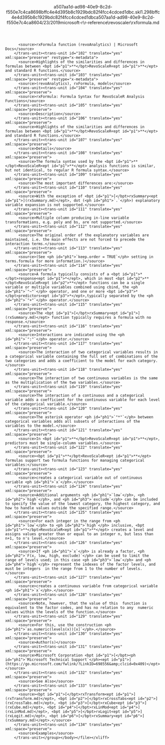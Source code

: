 <?xml version="1.0"?><xliff version="1.2" xmlns="urn:oasis:names:tc:xliff:document:1.2" xmlns:xsi="http://www.w3.org/2001/XMLSchema-instance" xsi:schemaLocation="urn:oasis:names:tc:xliff:document:1.2 xliff-core-1.2-transitional.xsd"><file datatype="xml" original="rxformula.md" source-language="en-US" target-language="en-US"><header><tool tool-id="mdxliff" tool-name="mdxliff" tool-version="1.0-1931010" tool-company="Microsoft" /><xliffext:skl_file_name xmlns:xliffext="urn:microsoft:content:schema:xliffextensions">a507aa1d-ad98-40e9-8c2d-f550e7c4ca8698bffc4e4d395b8c1929bdc82f4fcc4cdced1dbc.skl</xliffext:skl_file_name><xliffext:version xmlns:xliffext="urn:microsoft:content:schema:xliffextensions">1.2</xliffext:version><xliffext:ms.openlocfilehash xmlns:xliffext="urn:microsoft:content:schema:xliffextensions">98bffc4e4d395b8c1929bdc82f4fcc4cdced1dbc</xliffext:ms.openlocfilehash><xliffext:ms.sourcegitcommit xmlns:xliffext="urn:microsoft:content:schema:xliffextensions">a507aa1d-ad98-40e9-8c2d-f550e7c4ca86</xliffext:ms.sourcegitcommit><xliffext:ms.lasthandoff xmlns:xliffext="urn:microsoft:content:schema:xliffextensions">04/23/2019</xliffext:ms.lasthandoff><xliffext:ms.openlocfilepath xmlns:xliffext="urn:microsoft:content:schema:xliffextensions">microsoft-r\r-reference\revoscaler\rxformula.md</xliffext:ms.openlocfilepath></header><body><group id="content" extype="content"><trans-unit id="101" translate="yes" xml:space="preserve" restype="x-metadata">
          <source>rxFormula function (revoAnalytics) | Microsoft Docs</source>
        </trans-unit><trans-unit id="102" translate="yes" xml:space="preserve" restype="x-metadata">
          <source>Highlights of the similarities and differences in formulas between <bpt id="p1">**</bpt>RevoScaleR<ept id="p1">**</ept> and standard R functions.</source>
        </trans-unit><trans-unit id="103" translate="yes" xml:space="preserve" restype="x-metadata">
          <source>(revoAnalytics), rxFormula, models</source>
        </trans-unit><trans-unit id="104" translate="yes" xml:space="preserve">
          <source>rxFormula: Formula Syntax for RevoScaleR Analysis Functions</source>
        </trans-unit><trans-unit id="105" translate="yes" xml:space="preserve">
          <source>Description</source>
        </trans-unit><trans-unit id="106" translate="yes" xml:space="preserve">
          <source>Highlights of the similarities and differences in formulas between <bpt id="p1">**</bpt>RevoScaleR<ept id="p1">**</ept> and standard R functions.</source>
        </trans-unit><trans-unit id="107" translate="yes" xml:space="preserve">
          <source>Details</source>
        </trans-unit><trans-unit id="108" translate="yes" xml:space="preserve">
          <source>The formula syntax used by the <bpt id="p1">**</bpt>RevoScaleR<ept id="p1">**</ept> analysis functions is similar, but not identical, to regular R formula syntax.</source>
        </trans-unit><trans-unit id="109" translate="yes" xml:space="preserve">
          <source>The most important differences are:</source>
        </trans-unit><trans-unit id="110" translate="yes" xml:space="preserve">
          <source>With the exception of <bpt id="p1">[</bpt>rxSummary<ept id="p1">](rxSummary.md)</ept>, dot (<ph id="ph1">`.`</ph>) explanatory variable expansion is not supported.</source>
        </trans-unit><trans-unit id="111" translate="yes" xml:space="preserve">
          <source>Multiple column producing in-line variable transformations, e.g. poly and bs, are not supported.</source>
        </trans-unit><trans-unit id="112" translate="yes" xml:space="preserve">
          <source>The original order of the explanatory variables are maintained, i.e. the main effects are not forced to precede the interaction terms.</source>
        </trans-unit><trans-unit id="113" translate="yes" xml:space="preserve">
          <source>(See <ph id="ph1">`keep.order = TRUE`</ph> setting in terms.formula for more information.)</source>
        </trans-unit><trans-unit id="114" translate="yes" xml:space="preserve">
          <source>A formula typically consists of a <bpt id="p1">*</bpt>response<ept id="p1">*</ept>, which in most <bpt id="p2">**</bpt>RevoScaleR<ept id="p2">**</ept> functions can be a single variable or multiple variables combined using cbind, the <ph id="ph1">`"~"`</ph> operator, and one or more <bpt id="p3">*</bpt>predictors<ept id="p3">*</ept>,typically separated by the <ph id="ph2">`"+"`</ph> operator.</source>
        </trans-unit><trans-unit id="115" translate="yes" xml:space="preserve">
          <source>The <bpt id="p1">[</bpt>rxSummary<ept id="p1">](rxSummary.md)</ept> function typically requires a formula with no response.</source>
        </trans-unit><trans-unit id="116" translate="yes" xml:space="preserve">
          <source>Interactions are indicated using the <ph id="ph1">`":"`</ph> operator.</source>
        </trans-unit><trans-unit id="117" translate="yes" xml:space="preserve">
          <source>The interaction of two categorical variables results in a categorical variable containing the full set of combinations of the two categories and adds a coefficient to the model for each category.</source>
        </trans-unit><trans-unit id="118" translate="yes" xml:space="preserve">
          <source>The interaction of two continuous variables is the same as the multiplication of the two variables.</source>
        </trans-unit><trans-unit id="119" translate="yes" xml:space="preserve">
          <source>The interaction of a continuous and a categorical variable adds a coefficient for the continuous variable for each level of the categorical variable.</source>
        </trans-unit><trans-unit id="120" translate="yes" xml:space="preserve">
          <source>The asterisk operator <ph id="ph1">`"*"`</ph> between categorical variables adds all subsets of interactions of the variables to the model.</source>
        </trans-unit><trans-unit id="121" translate="yes" xml:space="preserve">
          <source>In <bpt id="p1">**</bpt>RevoScaleR<ept id="p1">**</ept>, predictors must be single-column variables.</source>
        </trans-unit><trans-unit id="122" translate="yes" xml:space="preserve">
          <source><bpt id="p1">**</bpt>RevoScaleR<ept id="p1">**</ept> formulas support two formula functions for managing categorical variables:</source>
        </trans-unit><trans-unit id="123" translate="yes" xml:space="preserve">
          <source>creates a categorical variable out of continuous variable <ph id="ph1">`x`</ph>.</source>
        </trans-unit><trans-unit id="124" translate="yes" xml:space="preserve">
          <source>Additional arguments <ph id="ph1">`low`</ph>, <ph id="ph2">`high`</ph>, and <ph id="ph3">`exclude`</ph> can be included to specify the value of the lowest category, the highest category, and how to handle values outside the specified range.</source>
        </trans-unit><trans-unit id="125" translate="yes" xml:space="preserve">
          <source>For each integer in the range from <ph id="ph1">`low`</ph> to <ph id="ph2">`high`</ph> inclusive, <bpt id="p1">**</bpt>RevoScaleR<ept id="p1">**</ept> creates a level and assigns values greater than or equal to an integer n, but less than n+1, to n's level.</source>
        </trans-unit><trans-unit id="126" translate="yes" xml:space="preserve">
          <source>If <ph id="ph1">`x`</ph> is already a factor, <ph id="ph2">`F(x, low, high, exclude)`</ph> can be used to limit the range of levels used; in this case <ph id="ph3">`low`</ph> and <ph id="ph4">`high`</ph> represent the indexes of the factor levels, and must be integers  in the range from 1 to the number of levels.</source>
        </trans-unit><trans-unit id="127" translate="yes" xml:space="preserve">
          <source>creates a continuous variable from categorical variable <ph id="ph1">`x`</ph>.</source>
        </trans-unit><trans-unit id="128" translate="yes" xml:space="preserve">
          <source>Note, however, that the value of this  function is equivalent to the factor codes, and has no relation to any  numeric values within the levels of the function.</source>
        </trans-unit><trans-unit id="129" translate="yes" xml:space="preserve">
          <source>For this, use the construction <ph id="ph1">`as.numeric(levels(x))[x]`</ph>.</source>
        </trans-unit><trans-unit id="130" translate="yes" xml:space="preserve">
          <source>Author(s)</source>
        </trans-unit><trans-unit id="131" translate="yes" xml:space="preserve">
          <source>Microsoft Corporation <bpt id="p1">[</bpt><ph id="ph1">`Microsoft Technical Support`</ph><ept id="p1">](https://go.microsoft.com/fwlink/?LinkID=698556&amp;clcid=0x409)</ept></source>
        </trans-unit><trans-unit id="132" translate="yes" xml:space="preserve">
          <source>See Also</source>
        </trans-unit><trans-unit id="133" translate="yes" xml:space="preserve">
          <source><bpt id="p1">[</bpt>rxTransform<ept id="p1">](rxTransform.md)</ept>, <bpt id="p2">[</bpt>rxCrossTabs<ept id="p2">](rxCrossTabs.md)</ept>, <bpt id="p3">[</bpt>rxCube<ept id="p3">](rxCube.md)</ept>, <bpt id="p4">[</bpt>rxLinMod<ept id="p4">](rxLinMod.md)</ept>, <bpt id="p5">[</bpt>rxLogit<ept id="p5">](rxLogit.md)</ept>, <bpt id="p6">[</bpt>rxSummary<ept id="p6">](rxSummary.md)</ept>.</source>
        </trans-unit><trans-unit id="134" translate="yes" xml:space="preserve">
          <source>Examples</source>
        </trans-unit></group></body></file></xliff>